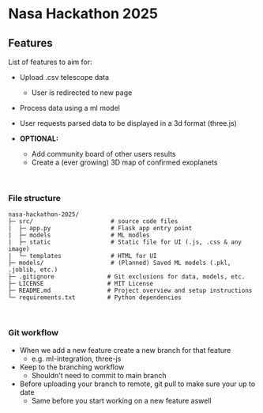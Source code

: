 # Nasa Hackathon 2025


## Features

List of features to aim for:

- Upload .csv telescope data
    - User is redirected to new page
- Process data using a ml model
- User requests parsed data to be displayed in a 3d format (three.js)

- **OPTIONAL:**
    - Add community board of other users results
    - Create a (ever growing) 3D map of confirmed exoplanets


<br>

### File structure

```
nasa-hackathon-2025/
├─ src/                      # source code files
|  ├─ app.py                 # Flask app entry point
|  ├─ models                 # ML modles
|  ├─ static                 # Static file for UI (.js, .css & any image) 
|  └─ templates              # HTML for UI
├─ models/                   # (Planned) Saved ML models (.pkl, .joblib, etc.)
├─ .gitignore               # Git exclusions for data, models, etc.
├─ LICENSE                  # MIT License
├─ README.md                # Project overview and setup instructions
└─ requirements.txt         # Python dependencies
```

<br>

### Git workflow

- When we add a new feature create a new branch for that feature
    - e.g. ml-integration, three-js
- Keep to the branching workflow
    - Shouldn't need to commit to main branch
- Before uploading your branch to remote, git pull to make sure your up to date
    - Same before you start working on a new feature aswell

